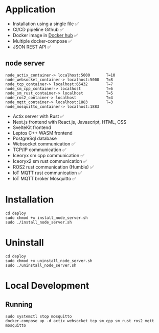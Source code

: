 # Application
- Installation using a single file ✅
- CI/CD pipeline Github ✅
- Docker image in [Docker hub](https://hub.docker.com/repositories/lp02781) ✅
- Multiple docker-compose ✅
- JSON REST API ✅

## node server
```
node_actix_container-> localhost:5000       T=10
node_websocket_container-> localhost:5000   T=8   
node_tcp_container-> localhost:65432        T=7
node_sm_cpp_container-> localhost           T=6
node_sm_rust_container-> localhost          T=5
node_ros2_container-> localhost             T=4
node_mqtt_container-> localhost:1883        T=3
node_mosquitto_container-> localhost:1883 
```

- Actix server with Rust ✅
- Next.js frontend with React.js, Javascript, HTML, CSS
- SvelteKit frontend
- Leptos C++ WASM frontend 
- PostgreSql database
- Websocket communication ✅
- TCP/IP communication ✅
- Iceoryx sm cpp communication ✅
- Iceoryx2 sm rust communication ✅
- ROS2 rust communication (Humble) ✅
- IoT MQTT rust communication ✅
- IoT MQTT broker Mosquitto ✅

# Installation
```
cd deploy
sudo chmod +x install_node_server.sh
sudo ./install_node_server.sh
```

# Uninstall
```
cd deploy
sudo chmod +x uninstall_node_server.sh
sudo ./uninstall_node_server.sh
```

# Local Development

## Running 
```
sudo systemctl stop mosquitto
docker-compose up -d actix websocket tcp sm_cpp sm_rust ros2 mqtt mosquitto
```
